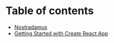# Table of contents

* [Nostradamus](README.md)
* [Getting Started with Create React App](frontend/README.md)
